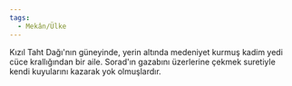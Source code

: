 ```yaml
---
tags:
  - Mekân/Ülke
---  
```

  
Kızıl Taht Dağı'nın güneyinde, yerin altında medeniyet kurmuş kadim yedi cüce krallığından bir aile. Sorad'ın gazabını üzerlerine çekmek suretiyle kendi kuyularını kazarak yok olmuşlardır.